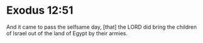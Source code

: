 # Exodus 12:51

And it came to pass the selfsame day, [that] the LORD did bring the children of Israel out of the land of Egypt by their armies.